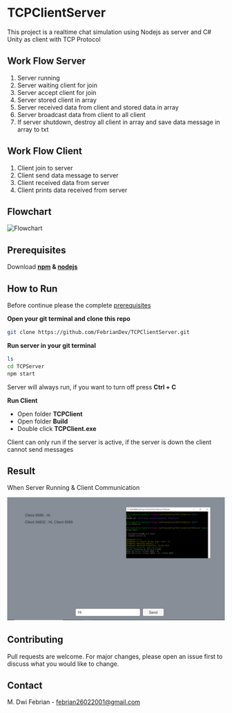 # TCPClientServer
This project is a realtime chat simulation using Nodejs as server and C# Unity as client with TCP Protocol

## Work Flow Server
1. Server running
2. Server waiting client for join
3. Server accept client for join
4. Server stored client in array
5. Server received data from client and stored data in array
6. Server broadcast data from client to all client
7. If server shutdown, destroy all client in array and save data message in array to txt

## Work Flow Client
1. Client join to server
2. Client send data message to server
3. Client received data from server
4. Client prints data received from server

## Flowchart
![Flowchart](https://raw.githubusercontent.com/FebrianDev/TCPClientServer/main/Flowchart2.png)

## Prerequisites
Download **[npm](https://www.npmjs.com/package/download) & [nodejs](https://nodejs.dev/download)**

## How to Run

Before continue please the complete [prerequisites](#prerequisites)

**Open your git terminal and clone this repo**

 ```bash
git clone https://github.com/FebrianDev/TCPClientServer.git
```
**Run server in your git terminal**
```bash
ls
cd TCPServer
npm start
```
Server will always run, if you want to turn off press **Ctrl + C**

**Run Client**
* Open folder **TCPClient**
* Open folder **Build**
* Double click **TCPClient.exe**

Client can only run if the server is active, if the server is down the client cannot send messages

## Result
When Server Running & Client Communication

![result](https://raw.githubusercontent.com/FebrianDev/TCPClientServer/main/result.png)

## Contributing
Pull requests are welcome. For major changes, please open an issue first to discuss what you would like to change.

## Contact
M. Dwi Febrian - febrian26022001@gmail.com


